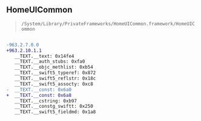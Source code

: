## HomeUICommon

> `/System/Library/PrivateFrameworks/HomeUICommon.framework/HomeUICommon`

```diff

-963.2.7.0.0
+963.2.10.1.1
   __TEXT.__text: 0x14fe4
   __TEXT.__auth_stubs: 0xfa0
   __TEXT.__objc_methlist: 0xb54
   __TEXT.__swift5_typeref: 0x872
   __TEXT.__swift5_reflstr: 0x18c
   __TEXT.__swift5_assocty: 0xc8
-  __TEXT.__const: 0x6a0
+  __TEXT.__const: 0x6a8
   __TEXT.__cstring: 0xb97
   __TEXT.__constg_swiftt: 0x250
   __TEXT.__swift5_fieldmd: 0x1a8

```
